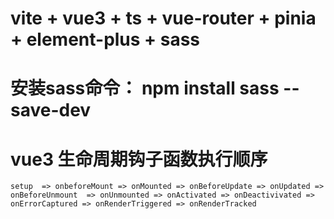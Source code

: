 # vite + vue3 + ts + vue-router + pinia + element-plus + sass

# 安装sass命令：  npm install sass --save-dev
   
# vue3 生命周期钩子函数执行顺序
  `
      setup  => onbeforeMount => onMounted => onBeforeUpdate => onUpdated => onBeforeUnmount  => onUnmounted => onActivated => onDeactivivated => onErrorCaptured => onRenderTriggered => onRenderTracked
  `

# <script setup> 中可以使用顶层 await
  `
      <script setup>
         const obj = await fetch("url").then((res) => res.json())
      </script>
  `

# 使用到的node版本号为16.16.0